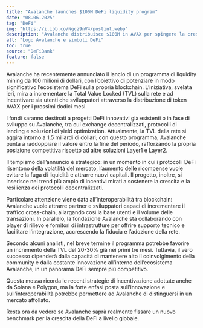 ```yaml
---
title: "Avalanche launches $100M DeFi liquidity program"
date: "08.06.2025"
tag: "DeFi"
img: "https://i.ibb.co/Ngcz9nV4/postint.webp"
description: "Avalanche distribuisce $100M in AVAX per spingere la crescita DeFi."
alt: "Logo Avalanche e simboli DeFi"
toc: true
source: "DeFiBank"
feature: false
---
```


Avalanche ha recentemente annunciato il lancio di un programma di liquidity mining da 100 milioni di dollari, con l’obiettivo di potenziare in modo significativo l’ecosistema DeFi sulla propria blockchain. L’iniziativa, svelata ieri, mira a incrementare la Total Value Locked (TVL) sulla rete e ad incentivare sia utenti che sviluppatori attraverso la distribuzione di token AVAX per i prossimi dodici mesi.

I fondi saranno destinati a progetti DeFi innovativi già esistenti o in fase di sviluppo su Avalanche, tra cui exchange decentralizzati, protocolli di lending e soluzioni di yield optimization. Attualmente, la TVL della rete si aggira intorno a 1,5 miliardi di dollari; con questo programma, Avalanche punta a raddoppiare il valore entro la fine del periodo, rafforzando la propria posizione competitiva rispetto ad altre soluzioni Layer1 e Layer2.

Il tempismo dell’annuncio è strategico: in un momento in cui i protocolli DeFi risentono della volatilità del mercato, l’aumento delle ricompense vuole evitare la fuga di liquidità e attrarre nuovi capitali. Il progetto, inoltre, si inserisce nel trend più ampio di incentivi mirati a sostenere la crescita e la resilienza dei protocolli decentralizzati.

Particolare attenzione viene data all’interoperabilità tra blockchain: Avalanche vuole attrarre partner e sviluppatori capaci di incrementare il traffico cross-chain, allargando così la base utenti e il volume delle transazioni. In parallelo, la fondazione Avalanche sta collaborando con player di rilievo e fornitori di infrastrutture per offrire supporto tecnico e facilitare l'integrazione, accrescendo la fiducia e l’adozione della rete.

Secondo alcuni analisti, nel breve termine il programma potrebbe favorire un incremento della TVL del 20-30% già nei primi tre mesi. Tuttavia, il vero successo dipenderà dalla capacità di mantenere alto il coinvolgimento della community e dalla costante innovazione all’interno dell’ecosistema Avalanche, in un panorama DeFi sempre più competitivo.

Questa mossa ricorda le recenti strategie di incentivazione adottate anche da Solana e Polygon, ma la forte enfasi posta sull’innovazione e sull’interoperabilità potrebbe permettere ad Avalanche di distinguersi in un mercato affollato.

Resta ora da vedere se Avalanche saprà realmente fissare un nuovo benchmark per la crescita della DeFi a livello globale.